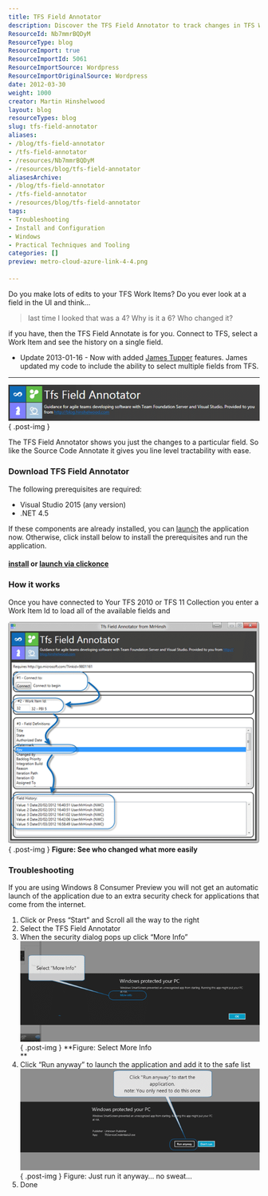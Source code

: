 ```yaml
---
title: TFS Field Annotator
description: Discover the TFS Field Annotator to track changes in TFS Work Items effortlessly. Enhance your workflow with easy field history access. Download now!
ResourceId: Nb7mmrBQDyM
ResourceType: blog
ResourceImport: true
ResourceImportId: 5061
ResourceImportSource: Wordpress
ResourceImportOriginalSource: Wordpress
date: 2012-03-30
weight: 1000
creator: Martin Hinshelwood
layout: blog
resourceTypes: blog
slug: tfs-field-annotator
aliases:
- /blog/tfs-field-annotator
- /tfs-field-annotator
- /resources/Nb7mmrBQDyM
- /resources/blog/tfs-field-annotator
aliasesArchive:
- /blog/tfs-field-annotator
- /tfs-field-annotator
- /resources/blog/tfs-field-annotator
tags:
- Troubleshooting
- Install and Configuration
- Windows
- Practical Techniques and Tooling
categories: []
preview: metro-cloud-azure-link-4-4.png

---
```

Do you make lots of edits to your TFS Work Items? Do you ever look at a field in the UI and think…

> last time I looked that was a 4? Why is it a 6? Who changed it?

if you have, then the TFS Field Annotate is for you. Connect to TFS, select a Work Item and see the history on a single field.

- Update 2013-01-16 - Now with added [James Tupper](http://blog.nwcadence.com/author/jamestupper/) features. James updated my code to include the ability to select multiple fields from TFS.

---

[![image](images/image_thumb24-1-1.png "image")](http://blog.hinshelwood.com/files/2012/03/image24.png)
{ .post-img }

The TFS Field Annotator shows you just the changes to a particular field. So like the Source Code Annotate it gives you line level tractability with ease.

### Download TFS Field Annotator

The following prerequisites are required:

- Visual Studio 2015 (any version)
- .NET 4.5

If these components are already installed, you can [launch](https://nkdalm.blob.core.windows.net/clickonce/TfsWitAnnotateField/TfsWitAnnotateField.UI.application) the application now. Otherwise, click install below to install the prerequisites and run the application.

#### [install](https://nkdalm.blob.core.windows.net/clickonce/TfsWitAnnotateField/setup.exe) or [launch via clickonce](https://nkdalm.blob.core.windows.net/clickonce/TfsWitAnnotateField/TfsWitAnnotateField.UI.application)

### How it works

Once you have connected to Your TFS 2010 or TFS 11 Collection you enter a Work Item Id to load all of the available fields and

[![SNAGHTML8c43b39](images/SNAGHTML8c43b39_thumb-5-5.png "SNAGHTML8c43b39")](http://blog.hinshelwood.com/files/2012/03/SNAGHTML8c43b39.png)  
{ .post-img }
**Figure: See who changed what more easily**

### Troubleshooting

If you are using Windows 8 Consumer Preview you will not get an automatic launch of the application due to an extra security check for applications that come from the internet.

1.  Click or Press “Start” and Scroll all the way to the right
2.  Select the TFS Field Annotator
3.  When the security dialog pops up click “More Info”
    [![image](images/image_thumb25-2-2.png "image")](http://blog.hinshelwood.com/files/2012/03/image25.png)
    { .post-img }
    **Figure: Select More Info  
     **
4.  Click “Run anyway” to launch the application and add it to the safe list
    [![image](images/image_thumb26-3-3.png "image")](http://blog.hinshelwood.com/files/2012/03/image26.png)
    { .post-img }
    Figure: Just run it anyway… no sweat…
5.  Done
